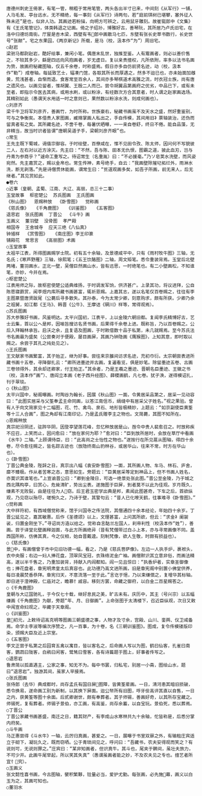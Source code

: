 <!-- { "loadSidebar": true } -->
    唐德州刺史王倚家，有笔一管，稍粗于常用笔管，两头各出半寸已来，中间刻《从军行》一铺，人马毛发、亭台远水，无不精绝，每一事刻《从军行》诗两句，若“庭前琪树已堪攀，塞外征人殊未还”是也，似非人功。其画迹若粉描，向明方可辨之，云用鼠牙雕刻。故崔铤郎中《文集》有《王氏笔管记》，体类韩退之记画。倚之子绍孙，博雅好古，善琴阮，其所居乃卢氏旧宅，在洛中归德坊南街。厅屋是杏木梁，西壁有韦郎中画散马七匹，东壁有张长史草书数行，长史世号“张颠”。宅之东果园，《两京新记》所载，是马（校，汲本作“为”）周旧宅。
    ○赵岩
    梁驸马都尉赵岩，酷好绘事，兼闲小笔。偶唐末乱世，独推至鉴。人有鬻画者，则必以善价售之，不较其多少，繇是四远向风抱画者，岁无虚日。复以亲贵擅权，凡所依附，率多以法书名画为贽，故画府秘藏图轴，仅五千余卷，时称盛焉。假日亦多自仿前贤名迹，动（校，汲本作“勒”）成卷轴。每延致艺士，辐凑门馆，各取其所长而厚遇之，然多不迨已也，亦未始面加雌黄，荒浅甚者，自惭而退。食客常至百余人，其间亦多琴棋道术高雅之流，时衣冠士族，尚有唐之遗风也。以画见留者，惟胡翼、王殷二人而已。尝令胡翼品第画府之优劣，中品已下，或有未至者，即指示令医去其病，或用水刷，或以粉涂，有经数次方合其意者，时人谓之赵家画选场。其精别如此（愚谓天水用适一时之意则已，果然数以粉涂水洗，则成何画也）。
    ○刘彦齐
    梁千牛卫将军刘彦齐，善画竹，为时所称。世族豪右，秘藏书画虽不及天水之盛，然好重鉴别，可与之争衡矣。本借贵人家图画，臧赂掌画人私出之，手自传模，其间用旧衤票轴装治，还伪而留真者有之矣。其所藏名迹，不啻千卷，每暑伏晒曝，一一亲自卷舒，终日不倦。能自品藻，无非精当，故当时识者皆谓“唐朝吴道子手，梁朝刘彦齐眼”也。
    ○常生
    王先主既下蜀城，谒僖宗御容。于时绘壁，百僚咸在，惟不见田令孜、陈太师，因问何不写貌彼二人，左右对以近方涂灭。先主曰：“不然，吾与陈、田本无仇恨，图霸之道，披此血刃，岂与丹青为参商乎？”遽命工重写之。待诏常生（名重胤）曰：“不必援毫。”乃ソ皂荚水洗壁，而风姿宛然。先主嘉赏之，赐以金帛也。常生传神，素号绝手，自云：“我画壁除摧圮拓烂外，雨淋水洗，断无剥落。”先是诗僧贯休能画，谓常生曰：“贫道观画多矣，如吾子所画，前无来人，后无继者。”其见赏如此。
    ●卷六
    ○近事（皇朝、孟蜀、江南、大辽、高丽，总三十二事）
    玉堂故事  枢密楚公  苏氏图画  王氏图画
    《秋山图》  恩赐种放  《卧雪图》  觉称画
    《慈氏像》  《千角鹿图》  《训鉴图》  《五客图》
    退思岩  张氏图画  丁晋公  《斗牛》画
    玉画义  董羽壁  没骨图  孝严殿
    相国寺  王舍城寺  应天三绝《八仙真》
    钟馗样  《赏雪图》  《南庄图》李王印篆
    铺殿花  常思言  《高丽图》术画
    ○玉堂故事
    太祖平江表，所得图画赐学士院。初有五十余轴，及景德咸平中，只有《雨村牧牛图》三轴，无名氏；《寒芦野雁》三轴，徐熙笔；《五王饮酪图》二轴，周文矩笔。悉令重装背焉。玉堂后北壁两堵，董羽画水，正北一壁，吴僧巨然画山水，皆有远思，一时绝笔也。有二小壁画松，不知谁笔，亦妙，今并在焉。
    ○枢密楚公
    江表用师之际，故枢密使楚公适典维扬，于时调发军饷，供济甚广。上录其功，将议进拜，公自陈愿寝爵赏，闻李煜内库所藏书画甚富，辄祈恩赐。上嘉其志，遂以名笔仅百卷赐之，往往有李主图篆暨唐贤跋尾（公薨后寻多散失。其孙泰，今为太常少卿，刻意购求，颇有所获。少卿乃余之祖舅，如江都《王马》、韩晋《公牛》、王摩诘《辋川》样等，常得观焉）。
    ○苏氏图画
    苏大参雅好书画，风鉴明达。太平兴国初，江表平，上以金陵六朝旧都。复闻李氏精博好古，艺士云集，首以公ヘ是邦，因喻旨搜访名贤书画，后果得千余卷上进。既称旨，乃以百卷赐之。公后入拜翰林承旨。启沃之余，且复语及图画，于时敕借数十品于私第，未几就赐焉。至今苏氏法书名画最为盛矣（公尝奏对于便殿，屡目画屏，其画乃钟隐画《鹰猴图》，上知其意，即时取以赐之。余尝于其孔之纯处见之）。
    ○王氏图画
    王文献家书画繁富，其子贻正，继为好事。尝往来京雒间访求名迹，充初巾衍。太宗朝尝表进所藏书画十五卷，寻降御扎云：“卿所进墨迹并古画，复遍看览，俱是妙笔。除留墨迹五卷、古画三卷领得外，其余却还卿家，付王贻正。”其余者，乃是王羲之墨迹、晋朝名臣墨迹、王徽之书（校，汲本作“画”）、唐阎立本画《老子西升经图》、薛稷画鹤，凡七卷。犹子涣，遂得模诏扎，刊于翠琰。
    ○《秋山图》
    太平兴国中，秘阁曝画。时陶谷为翰长，因展《秋山图》一面，令黄居采品第之，居采一见动容曰：“此图实居采与父筌奉孟主命同画，以答江南信币，绢缝中有居采父子姓名。”视之果验。曾有人于向文简家见十二幅图，花、竹、禽鸟、泉石、地形皆极精妙，上题云：“如京副使臣黄筌等十三人合画”，图之角却有江南印记，乃是孟氏赠李主之物也。文简薨，其图不知所在。
    ○恩赐种放
    真宗祀汾阴还，驻跸华阴，因登亭望莲花峰，忽忆种放居是山，亟令中贵人裴愈召之。时放称疾不应召，上笑而止，因问愈曰：“放在家何为耶？”愈对曰：“臣到放所居时，会放在草厅中看画《水牛》二轴。”上顾谓侍臣，曰：“此高尚之士怡性之物也。”遂按行在所见扈从图轴，得四十余卷，尽令愈往赐之，皆名踪古迹也（放隐终南山豹林谷，或居华山，往来不常，时方在华山也）。
    ○《卧雪图》
    丁晋公典金陵，陛辞之日，真宗出八幅《袁安卧雪图》一面，其所画人物、车马、林石、庐舍，靡不臻极。作从者苦寒之态，意思如生。旁题云：“臣黄居采等定到神品上，但不书画人姓名，亦莫识其谁笔也。”上宣谕晋公曰：“卿到金陵日，可选一绝景处张此图。”晋公至金陵，乃于城之西北隅构亭，曰赏心，危耸清旷，势出尘表。遂施图于巨屏，到者莫不以此为佳观。岁月既久，缣素不无败裂，由是往往为人窃。后王君玉密学出典是邦，素闻此图甚奇，下车之后，首欲纵观，乃见窃以殆尽，嗟惋久之，乃诗于壁，其警句云：“昔人已化嘹天鹤，往事难寻《卧雪图》。”
    ○觉称画
    大中祥符初，有西域僧觉称来，馆于兴国寺之传法院，其僧通四十余本经论，年始四十余岁。丁晋公延见之，嘉其敏惠。后作《圣德颂》以上，文理甚富，上问其所欲，但云：“求金衤阑袈裟，归置金刚坐下。”寻诏尚方造以给之。觉称自言酤兰左国人，刹帝利性（校汲本作“姓”），善画。尝于译堂北壁画释迦面，与此方所画绝异（昔有梵僧带过白ふ上本，亦与寻常画像不同。盖西国所称，仿佛其真，今之仪相，始自晋戴逵。刻制梵像，欲人生敬，时颇有损益也）。
    ○《慈氏像》
    景中，有画僧曾于市中见旧功德一幅，看之，乃是《慈氏菩萨像》。左边一人执手炉，裹袱头，衣中央服；右边一妇人捧花盘，顶翠凤宝冠，衣珠络泥金广袖。画僧默识其立意非俗，而画法精高，遂以半千售之，乃重加装背，持献入内阎都知。阎一见且惊曰：“执香炉者，实章圣御像也；捧花盘者，章宪明肃皇太后真容也。此功德乃高文进所画，旧是章宪阁中别置小佛堂供养，每日凌晨焚香恭拜。章宪归天，不意流落一至于此。”言讫于悒，乃以束缣偿之，复增华其标轴。即日进于澄神殿，仁庙对之，瞻慕忄戚容。移刻方罢，命藏之御府，以白金二百星赐答之。
    ○《千角鹿图》
    皇朝与大辽国驰礼，于今仅七十载，继好息民之美，旷古未有。庆历中，其主（号兴宗）以五幅缣画《千角鹿图》为献，旁题“年、月、日御画”。上命张图于太清楼下，召近臣纵观，次日又敕中闱宣命妇观之，毕藏于天章阁。
    ○《训鉴图》
    皇初元，上敕待诏高克明等图画三朝盛德之事，人物才及寸余，宫殿、山川、銮舆、仪卫咸备焉。命学士李淑等编次序赞之，凡一百事，为十卷，名《三朝训鉴图》。图成，复令传模镂版印染，颁赐大臣及近上宗室。
    ○《五客图》
    李文正尝于私第之后园育五禽以寓目，皆以客名之，后命画人写以为图，鹤曰仙客，孔雀曰南客，鹦鹉曰陇客，白鹇曰闲客，鹭鸶曰雪客，各有诗篇题于图上，好事者传写之。
    ○退思岩
    鲁肃简以孤直遇主，公家之事，知无不为。每中书罢，归私宅，别居一小斋，图绘山水，题曰“退思岩”。独游其间，虽家人罕接焉。
    ○张氏图画
    张侍郎（去华）典成都时，尚存孟氏有国日屏图障，皆黄筌辈画。一日，清河患其暗旧损破，悉令换易，遂命画工别为新制，以其换下屏面。迨公帑所有旧图，呼牙侩高评其直以自售，一日之内，获黄筌等图十余面。后贰卿谢世，颇有奉葬者。其子师锡，善画好奇，以其所存宝藏之。师锡死，复有葬者。师锡子景伯，亦工画，有高鉴，尚存余蓄，以自宝玩。景伯死，悉以葬焉。
    ○丁晋公
    丁晋公家藏书画甚盛，南迁之日，籍其财产，有李成山水寒林共九十余轴，佗皆称是，后悉分掌内府矣。
    ○斗牛画
    马正惠尝得《斗水牛》一轴，云厉归真画，甚爱之。一日，展曝于书室双扉之外，有输租庄宾适立于砌下，凝玩久之，既而窃哂。公于青琐间见之，呼问曰：“吾藏书，农夫安得观而笑之？有说则可，无说则罪之。”庄宾曰：“某非知画者，但识真牛。其斗也，尾夹于髀间，虽壮夫旅力，不可少开。此画牛尾举起，所以笑其失真”（愚谓虽画者能之妙，不及农夫见之专也。擅艺者所宜忄究）。
    ○玉画义
    张文懿性喜书画，今古图轴，襞积繁夥，铨量必当，爱护尤勤。每张画，必先施幕，画义以白玉为之，其画可知也。
    ○董羽水

